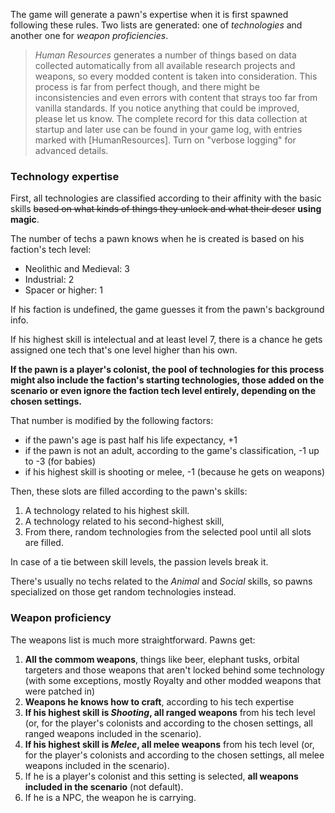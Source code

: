 The game will generate a pawn's expertise when it is first spawned following these rules. Two lists are generated: one of _technologies_ and another one for _weapon proficiencies_.

> _Human Resources_ generates a number of things based on data collected automatically from all available research projects and weapons, so every modded content is taken into consideration. This process is far from perfect though, and there might be inconsistencies and even errors with content that strays too far from vanilla standards. If you notice anything that could be improved, please let us know. The complete record for this data collection at startup and later use can be found in your game log, with entries marked with [HumanResources]. Turn on "verbose logging" for advanced details.

### Technology expertise
First, all technologies are classified according to their affinity with the basic skills ~~based on what kinds of things they unlock and what their descr~~ **using magic**.

The number of techs a pawn knows when he is created is based on his faction's tech level:
* Neolithic and Medieval: 3
* Industrial: 2
* Spacer or higher: 1

If his faction is undefined, the game guesses it from the pawn's background info.

If his highest skill is intelectual and at least level 7, there is a chance he gets assigned one tech that's one level higher than his own.

**If the pawn is a player's colonist, the pool of technologies for this process might also include the faction's starting technologies, those added on the scenario or even ignore the faction tech level entirely, depending on the chosen settings.**

That number is modified by the following factors:
* if the pawn's age is past half his life expectancy, +1
* if the pawn is not an adult, according to the game's classification, -1 up to -3 (for babies)
* if his highest skill is shooting or melee, -1 (because he gets on weapons)

Then, these slots are filled according to the pawn's skills: 
1. A technology related to his highest skill.
2. A technology related to his second-highest skill,
3. From there, random technologies from the selected pool until all slots are filled.

In case of a tie between skill levels, the passion levels break it.

There's usually no techs related to the _Animal_ and _Social_ skills, so pawns specialized on those get random technologies instead.

### Weapon proficiency
The weapons list is much more straightforward. Pawns get:
1. **All the commom weapons**, things like beer, elephant tusks, orbital targeters and those weapons that aren't locked behind some technology (with some exceptions, mostly Royalty and other modded weapons that were patched in)
2. **Weapons he knows how to craft**, according to his tech expertise
3. **If his highest skill is _Shooting_, all ranged weapons** from his tech level (or, for the player's colonists and according to the chosen settings, all ranged weapons included in the scenario).
4. **If his highest skill is _Melee_, all melee weapons** from his tech level (or, for the player's colonists and according to the chosen settings, all melee weapons included in the scenario).
5. If he is a player's colonist and this setting is selected, **all weapons included in the scenario** (not default).
6. If he is a NPC, the weapon he is carrying.